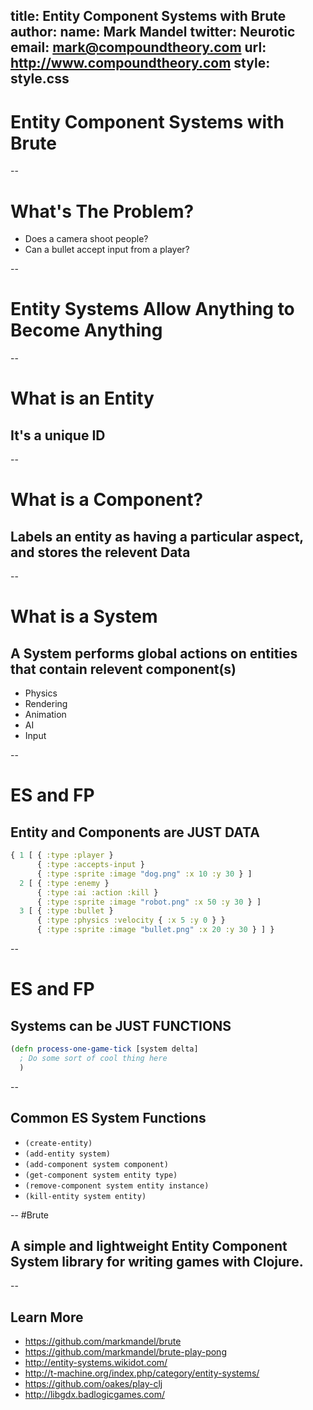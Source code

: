 title: Entity Component Systems with Brute
author:
  name: Mark Mandel
  twitter: Neurotic
  email: mark@compoundtheory.com
  url: http://www.compoundtheory.com
style: style.css
--
# Entity Component Systems with Brute
--
# What's The Problem?

- Does a camera shoot people?
- Can a bullet accept input from a player?

--
# Entity Systems Allow Anything to Become Anything
--

# What is an Entity
## It's a unique ID

--
# What is a Component?
## Labels an entity as having a particular aspect, and stores the relevent Data

-- 
# What is a System
## A System performs global actions on entities that contain relevent component(s)

- Physics
- Rendering
- Animation
- AI
- Input

--
# ES and FP
## Entity and Components are JUST DATA

```clojure
{ 1 [ { :type :player }
      { :type :accepts-input }
      { :type :sprite :image "dog.png" :x 10 :y 30 } ]
  2 [ { :type :enemy }
      { :type :ai :action :kill }
      { :type :sprite :image "robot.png" :x 50 :y 30 } ]
  3 [ { :type :bullet }
      { :type :physics :velocity { :x 5 :y 0 } }
      { :type :sprite :image "bullet.png" :x 20 :y 30 } ] }
```

--
# ES and FP
## Systems can be JUST FUNCTIONS

```clojure
(defn process-one-game-tick [system delta]
  ; Do some sort of cool thing here
  )
```

--
## Common ES System Functions

- `(create-entity)`
- `(add-entity system)`
- `(add-component system component)`
- `(get-component system entity type)`
- `(remove-component system entity instance)`
- `(kill-entity system entity)`

-- 
#Brute
## A simple and lightweight Entity Component System library for writing games with Clojure.

--
## Learn More
- https://github.com/markmandel/brute
- https://github.com/markmandel/brute-play-pong
- http://entity-systems.wikidot.com/
- http://t-machine.org/index.php/category/entity-systems/
- https://github.com/oakes/play-clj
- http://libgdx.badlogicgames.com/